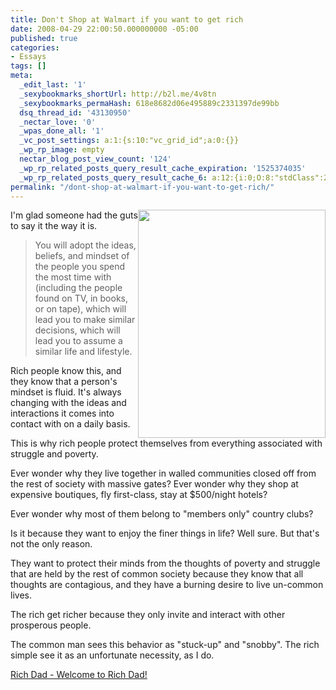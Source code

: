 ```yaml
---
title: Don't Shop at Walmart if you want to get rich
date: 2008-04-29 22:00:50.000000000 -05:00
published: true
categories:
- Essays
tags: []
meta:
  _edit_last: '1'
  _sexybookmarks_shortUrl: http://b2l.me/4v8tn
  _sexybookmarks_permaHash: 618e8682d06e495889c2331397de99bb
  dsq_thread_id: '43130950'
  _nectar_love: '0'
  _wpas_done_all: '1'
  _vc_post_settings: a:1:{s:10:"vc_grid_id";a:0:{}}
  _wp_rp_image: empty
  nectar_blog_post_view_count: '124'
  _wp_rp_related_posts_query_result_cache_expiration: '1525374035'
  _wp_rp_related_posts_query_result_cache_6: a:12:{i:0;O:8:"stdClass":2:{s:7:"post_id";s:4:"1483";s:5:"score";s:17:"28.58612882185656";}i:1;O:8:"stdClass":2:{s:7:"post_id";s:3:"393";s:5:"score";s:17:"23.81792492032283";}i:2;O:8:"stdClass":2:{s:7:"post_id";s:3:"869";s:5:"score";s:17:"21.98534345657452";}i:3;O:8:"stdClass":2:{s:7:"post_id";s:3:"400";s:5:"score";s:17:"17.14345840060267";}i:4;O:8:"stdClass":2:{s:7:"post_id";s:3:"662";s:5:"score";s:18:"16.639806682758827";}i:5;O:8:"stdClass":2:{s:7:"post_id";s:3:"289";s:5:"score";s:18:"16.639806682758827";}i:6;O:8:"stdClass":2:{s:7:"post_id";s:4:"1030";s:5:"score";s:18:"16.438197284606055";}i:7;O:8:"stdClass":2:{s:7:"post_id";s:4:"8367";s:5:"score";s:18:"15.355822648453504";}i:8;O:8:"stdClass":2:{s:7:"post_id";s:4:"1277";s:5:"score";s:18:"15.355822648453504";}i:9;O:8:"stdClass":2:{s:7:"post_id";s:3:"700";s:5:"score";s:18:"15.154213250300732";}i:10;O:8:"stdClass":2:{s:7:"post_id";s:2:"40";s:5:"score";s:18:"14.160148646958838";}i:11;O:8:"stdClass":2:{s:7:"post_id";s:2:"49";s:5:"score";s:18:"14.046757959514586";}}
permalink: "/dont-shop-at-walmart-if-you-want-to-get-rich/"
---
```

<img class="alignright" style="float: right;" src="{{ site.baseurl }}/posts/2008/04/walmart.jpg" alt="" width="300" height="365" />I'm glad someone had the guts to say it the way it is.
>You will adopt the ideas, beliefs, and mindset of the people you spend the most time with (including the people found on TV, in books, or on tape), which will lead you to make similar decisions, which will lead you to assume a similar life and lifestyle.

Rich people know this, and they know that a person's mindset is fluid. It's always changing with the ideas and interactions it comes into contact with on a daily basis.

This is why rich people protect themselves from everything associated with struggle and poverty.

Ever wonder why they live together in walled communities closed off from the rest of society with massive gates? Ever wonder why they shop at expensive boutiques, fly first-class, stay at $500/night hotels?

Ever wonder why most of them belong to "members only" country clubs?

Is it because they want to enjoy the finer things in life? Well sure. But that's not the only reason.

They want to protect their minds from the thoughts of poverty and struggle that are held by the rest of common society because they know that all thoughts are contagious, and they have a burning desire to live un-common lives.

The rich get richer because they only invite and interact with other prosperous people.

The common man sees this behavior as "stuck-up" and "snobby". The rich simple see it as an unfortunate necessity, as I do.</blockquote>
<p><a href="http://www.richdad.com/Forum/forum.aspx?g=posts&amp;t=219914" rel="nofollow">Rich Dad - Welcome to Rich Dad!</a></p>
